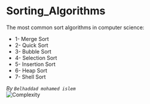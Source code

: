 # Sorting_Algorithms
The most common sort algorithms in computer science:
* 1- Merge Sort
* 2- Quick Sort
* 3- Bubble Sort
* 4- Selection Sort
* 5- Insertion Sort
* 6- Heap Sort
* 7- Shell Sort

*By `Belhaddad mohamed islem`*  
![Complexity](https://github.com/belhaddadmohamed/Sorting_Algorithms/assets/115036033/8a307f56-453f-42ab-b649-97a6c34445af)

